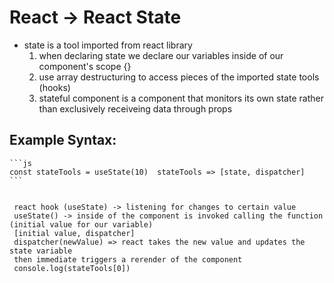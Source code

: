 # React -> React State
- state is a tool imported from react library 
    1. when declaring state we declare our variables inside of our component's scope {}
    2. use array destructuring to access pieces of the imported state tools (hooks)
    3. stateful component is a component that monitors its own state rather than exclusively receiveing data through props 

## Example Syntax: 
    
    ```js
    const stateTools = useState(10)  stateTools => [state, dispatcher]
    ```


     react hook (useState) -> listening for changes to certain value
     useState() -> inside of the component is invoked calling the function (initial value for our variable)
     [initial value, dispatcher] 
     dispatcher(newValue) => react takes the new value and updates the state variable
     then immediate triggers a rerender of the component
     console.log(stateTools[0])
